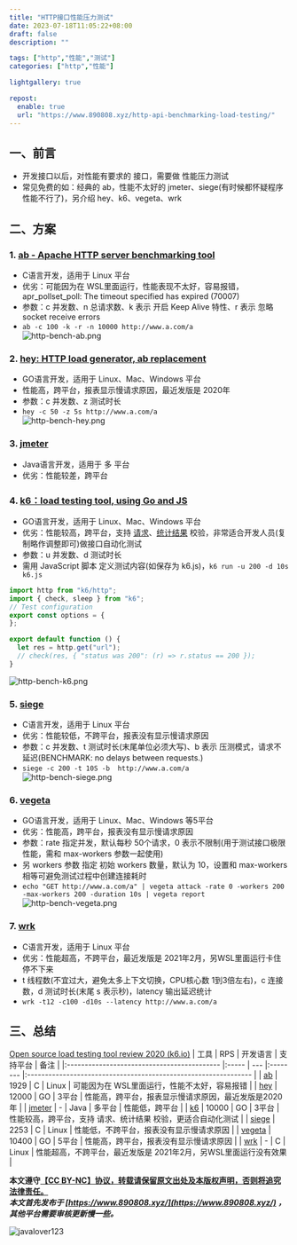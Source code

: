 ```yaml
---
title: "HTTP接口性能压力测试"
date: 2023-07-18T11:05:22+08:00
draft: false
description: ""

tags: ["http","性能","测试"]
categories: ["http","性能"]

lightgallery: true

repost:
  enable: true
  url: "https://www.890808.xyz/http-api-benchmarking-load-testing/"
---
```


<!--more-->

## 一、前言
- 开发接口以后，对性能有要求的 接口，需要做 性能压力测试
- 常见免费的如：经典的 ab，性能不太好的 jmeter、siege(有时候都怀疑程序性能不行了)，另介绍 hey、k6、vegeta、wrk

## 二、方案
### 1. [ab - Apache HTTP server benchmarking tool](https://httpd.apache.org/docs/2.4/programs/ab.html)
- C语言开发，适用于 Linux 平台
- 优劣：可能因为在 WSL里面运行，性能表现不太好，容易报错，apr_pollset_poll: The timeout specified has expired (70007)
- 参数：c 并发数、n 总请求数、k 表示 开启 Keep Alive 特性、r 表示 忽略 socket receive errors
- `ab -c 100 -k -r -n 10000 http://www.a.com/a`  
![http-bench-ab.png](https://img.890808.xyz/file/javalover123/2023/07/http-bench-ab.png)

### 2. [hey: HTTP load generator, ab replacement](https://github.com/rakyll/hey)
- GO语言开发，适用于 Linux、Mac、Windows 平台
- 性能高，跨平台，报表显示慢请求原因，最近发版是 2020年
- 参数：c 并发数、z 测试时长
- `hey -c 50 -z 5s http://www.a.com/a`  
![http-bench-hey.png](https://img.890808.xyz/file/javalover123/2023/07/http-bench-hey.png)

### 3. [jmeter](https://github.com/apache/jmeter)
- Java语言开发，适用于 多 平台
- 优劣：性能较差，跨平台  

### 4. [k6：load testing tool, using Go and JS](https://github.com/grafana/k6)
- GO语言开发，适用于 Linux、Mac、Windows 平台
- 优劣：性能较高，跨平台，支持 [请求](https://k6.io/docs/using-k6/checks/)、[统计结果](https://k6.io/docs/using-k6/thresholds/) 校验，非常适合开发人员(复制略作调整即可)做接口自动化测试
- 参数：u 并发数、d 测试时长
- 需用 JavaScript 脚本 定义测试内容(如保存为 k6.js)，`k6 run -u 200 -d 10s k6.js`  
```javascript
import http from "k6/http";
import { check, sleep } from "k6";
// Test configuration
export const options = {
};

export default function () {
  let res = http.get("url");
  // check(res, { "status was 200": (r) => r.status == 200 });
}
```
  
![http-bench-k6.png](https://img.890808.xyz/file/javalover123/2023/07/http-bench-k6.png)

### 5. [siege](https://github.com/JoeDog/siege)
- C语言开发，适用于 Linux 平台
- 优劣：性能较低，不跨平台，报表没有显示慢请求原因
- 参数：c 并发数、t 测试时长(末尾单位必须大写)、b 表示 压测模式，请求不延迟(BENCHMARK: no delays between requests.)
- `siege -c 200 -t 10S -b  http://www.a.com/a`  
![http-bench-siege.png](https://img.890808.xyz/file/javalover123/2023/07/http-bench-siege.png)

### 6. [vegeta](https://github.com/tsenart/vegeta)
- GO语言开发，适用于 Linux、Mac、Windows 等5平台
- 优劣：性能高，跨平台，报表没有显示慢请求原因
- 参数：rate  指定并发，默认每秒 50个请求，0 表示不限制(用于测试接口极限性能，需和 max-workers 参数一起使用)
- 另 workers 参数 指定 初始 workers 数量，默认为 10，设置和 max-workers 相等可避免测试过程中创建连接耗时
- `echo "GET http://www.a.com/a" | vegeta attack -rate 0 -workers 200 -max-workers 200 -duration 10s | vegeta report`  
![http-bench-vegeta.png](https://img.890808.xyz/file/javalover123/2023/07/http-bench-vegeta.png)

### 7. [wrk](https://github.com/wg/wrk)
- C语言开发，适用于 Linux 平台
- 优劣：性能超高，不跨平台，最近发版是 2021年2月，另WSL里面运行卡住停不下来
- t 线程数(不宜过大，避免太多上下文切换，CPU核心数 1到3倍左右)，c 连接数，d 测试时长(末尾 s 表示秒)，latency 输出延迟统计
- `wrk -t12 -c100 -d10s --latency http://www.a.com/a`  

## 三、总结
[Open source load testing tool review 2020 (k6.io)](https://k6.io/blog/comparing-best-open-source-load-testing-tools/#end-summary)
| 工具                                        | RPS   | 开发语言 | 支持平台 | 备注                                                            |
|:------------------------------------------- |:----- | --- |:-------- |:--------------------------------------------------------------- |
| [ab](https://httpd.apache.org/docs/2.4/programs/ab.html) | 1929  |   C  | Linux    | 可能因为在 WSL里面运行，性能不太好，容易报错                    |
| [hey](https://github.com/rakyll/hey)        | 12000 |  GO   | 3平台    | 性能高，跨平台，报表显示慢请求原因，最近发版是2020年            |
| [jmeter](https://github.com/apache/jmeter)  | - |  Java  | 多平台    | 性能低，跨平台    |
| [k6](https://github.com/grafana/k6)         | 10000 |  GO  | 3平台    | 性能较高，跨平台，支持 请求、统计结果 校验，更适合自动化测试    |
| [siege](https://github.com/JoeDog/siege)    | 2253  |  C   | Linux    | 性能低，不跨平台，报表没有显示慢请求原因                        |
| [vegeta](https://github.com/tsenart/vegeta) | 10400 |  GO   | 5平台    | 性能高，跨平台，报表没有显示慢请求原因                          |
| [wrk](https://github.com/wg/wrk)            | -     |   C  | Linux    | 性能超高，不跨平台，最近发版是 2021年2月，另WSL里面运行没有效果 |

**本文遵守[【CC BY-NC】协议，转载请保留原文出处及本版权声明，否则将追究法律责任。](https://creativecommons.org/licenses/by-nc/4.0/)**   
***本文首先发布于 [https://www.890808.xyz/](https://www.890808.xyz/) ，其他平台需要审核更新慢一些。***   

![javalover123](https://img.890808.xyz/file/javalover123/2023/04/688b88cfd4ed9f6fcd56828b849ce47c.jpg)